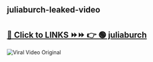 
 ## juliaburch-leaked-video 

# <h2><a href="https://clipsfans.com/juliaburch&ref=git">🔗 Click to LINKS ⏩⏩ 👉 🟢 juliaburch </a></h2>

<a href="https://clipsfans.com/juliaburch&ref=git" rel="nofollow" data-target="animated-image.originalLink"><img src="https://i.ibb.co.com/xMMVF88/686577567.gif" alt="Viral Video Original" style="max-width: 100%; display: inline-block;" data-target="animated-image.originalImage"></a>
